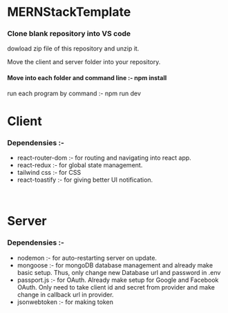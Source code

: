 # MERNStackTemplate
<h3>Clone blank repository into VS code</h3>
<p>dowload zip file of this repository and unzip it.</p>
<p>Move the client and server folder into your repository.</p>
<h4>Move into each folder and command line :- npm install</h4>
<p>run each program by command :- npm run dev</p>

<h1>Client</h1>
<h3>Dependensies :-</h3>
<ul>
  <li>react-router-dom :- for routing and navigating into react app.</li>
  <li>react-redux :- for global state management.</li>
  <li>tailwind css :- for CSS</li>
  <li>react-toastify :- for giving better UI notification.</li>
</ul>
<br>
<h1>Server</h1>
<h3>Dependensies :-</h3>
<ul>
  <li>nodemon :- for auto-restarting server on update.</li>
  <li>mongoose :- for mongoDB database management and already make basic setup. Thus, only change new Database url and password in .env</li>
  <li>passport.js :- for OAuth. Already make setup for Google and Facebook OAuth. Only need to take client id and secret from provider and make change in callback url in provider.</li>
  <li>jsonwebtoken :- for making token </li>
</ul>
